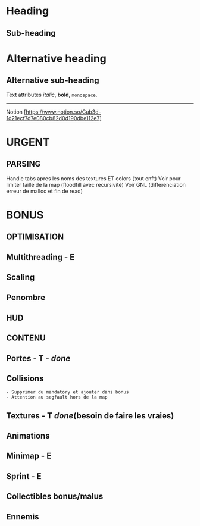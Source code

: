 Heading
=======
Sub-heading
-----------
# Alternative heading
## Alternative sub-heading
Text attributes _italic_, **bold**, `monospace`.

----------------------------------------------------------------------

Notion [https://www.notion.so/Cub3d-1d21ecf7d7e080cb82d0d190dbe112e7]

URGENT
=======
**PARSING**
-----------
Handle tabs apres les noms des textures ET colors (tout enft)
Voir pour limiter taille de la map (floodfill avec recursivité)
Voir GNL (differenciation erreur de malloc et fin de read)

BONUS
=======
**OPTIMISATION**
-----------
## Multithreading - E
## Scaling
## Penombre
## HUD


**CONTENU**
-----------
## Portes - T - _done_
## Collisions
	- Supprimer du mandatory et ajouter dans bonus
	- Attention au segfault hors de la map
## Textures - T _done_(besoin de faire les vraies)
## Animations
## Minimap - E
## Sprint - E
## Collectibles bonus/malus
## Ennemis


